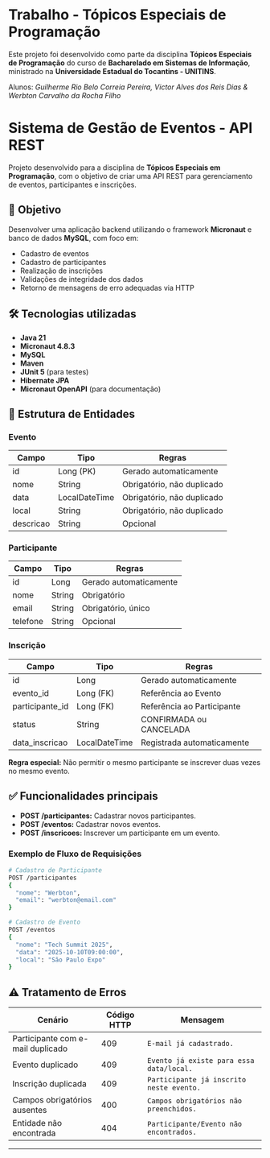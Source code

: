 # Trabalho - Tópicos Especiais de Programação

Este projeto foi desenvolvido como parte da disciplina **Tópicos Especiais de Programação** do curso de **Bacharelado em Sistemas de Informação**, ministrado na **Universidade Estadual do Tocantins - UNITINS**.

Alunos: *Guilherme Rio Belo Correia Pereira, Victor Alves dos Reis Dias & Werbton Carvalho da Rocha Filho*   

# Sistema de Gestão de Eventos - API REST

Projeto desenvolvido para a disciplina de **Tópicos Especiais em Programação**, com o objetivo de criar uma API REST para gerenciamento de eventos, participantes e inscrições.

## 📌 Objetivo

Desenvolver uma aplicação backend utilizando o framework **Micronaut** e banco de dados **MySQL**, com foco em:

- Cadastro de eventos
- Cadastro de participantes
- Realização de inscrições
- Validações de integridade dos dados
- Retorno de mensagens de erro adequadas via HTTP

## 🛠️ Tecnologias utilizadas

- **Java 21**
- **Micronaut 4.8.3**
- **MySQL**
- **Maven**
- **JUnit 5** (para testes)
- **Hibernate JPA**
- **Micronaut OpenAPI** (para documentação)

## 📖 Estrutura de Entidades

### Evento

| Campo     | Tipo          | Regras                      |
| --------- | ------------- | --------------------------- |
| id        | Long (PK)     | Gerado automaticamente      |
| nome      | String        | Obrigatório, não duplicado  |
| data      | LocalDateTime | Obrigatório, não duplicado  |
| local     | String        | Obrigatório, não duplicado  |
| descricao | String        | Opcional                    |

### Participante

| Campo    | Tipo   | Regras                     |
|--------- |------ |-------------------------- |
| id       | Long  | Gerado automaticamente     |
| nome     | String | Obrigatório               |
| email    | String | Obrigatório, único        |
| telefone | String | Opcional                  |

### Inscrição

| Campo           | Tipo          | Regras                               |
|---------------- |------------- |------------------------------------ |
| id              | Long          | Gerado automaticamente              |
| evento_id       | Long (FK)     | Referência ao Evento                |
| participante_id | Long (FK)     | Referência ao Participante          |
| status          | String        | CONFIRMADA ou CANCELADA             |
| data_inscricao  | LocalDateTime | Registrada automaticamente          |

**Regra especial:** Não permitir o mesmo participante se inscrever duas vezes no mesmo evento.

## ✅ Funcionalidades principais

- **POST /participantes:** Cadastrar novos participantes.
- **POST /eventos:** Cadastrar novos eventos.
- **POST /inscricoes:** Inscrever um participante em um evento.

### Exemplo de Fluxo de Requisições

```bash
# Cadastro de Participante
POST /participantes
{
  "nome": "Werbton",
  "email": "werbton@email.com"
}

# Cadastro de Evento
POST /eventos
{
  "nome": "Tech Summit 2025",
  "data": "2025-10-10T09:00:00",
  "local": "São Paulo Expo"
}
```
## ⚠️ Tratamento de Erros

| Cenário                            | Código HTTP | Mensagem                                  |
|------------------------------------|-------------|-------------------------------------------|
| Participante com e-mail duplicado  | 409         | `E-mail já cadastrado.`                   |
| Evento duplicado                   | 409         | `Evento já existe para essa data/local.` |
| Inscrição duplicada                | 409         | `Participante já inscrito neste evento.` |
| Campos obrigatórios ausentes       | 400         | `Campos obrigatórios não preenchidos.`   |
| Entidade não encontrada            | 404         | `Participante/Evento não encontrados.`   |

---

